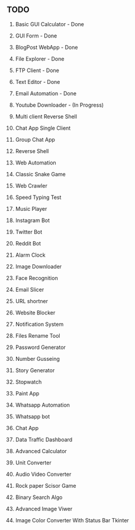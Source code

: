 ## TODO
1. Basic GUI Calculator             -           Done
2. GUI Form                         -           Done
3. BlogPost WebApp                  -           Done
4. File Explorer                    -           Done
5. FTP Client                       -           Done
6. Text Editor						-           Done
7. Email Automation                 -           Done
8. Youtube Downloader - (In Progress)

9.  Multi client Reverse Shell
10. Chat App Single Client
11. Group Chat App 
12. Reverse Shell
13. Web Automation
14. Classic Snake Game
15. Web Crawler
16. Speed Typing Test
17. Music Player
18. Instagram Bot
19. Twitter Bot
20. Reddit Bot
21. Alarm Clock
22. Image Downloader
23. Face Recognition
24. Email Slicer
25. URL shortner
26. Website Blocker
27. Notification System
28. Files Rename Tool
29. Password Generator
30. Number Gusseing
31. Story Generator
32. Stopwatch
33. Paint App
34. Whatsapp Automation
35. Whatsapp bot
36. Chat App
37. Data Traffic Dashboard
38. Advanced Calculator
39. Unit Converter
40. Audio Video Converter
41. Rock paper Scisor Game
42. Binary Search Algo
43. Advanced Image Viwer
44. Image Color Converter With Status Bar Tkinter